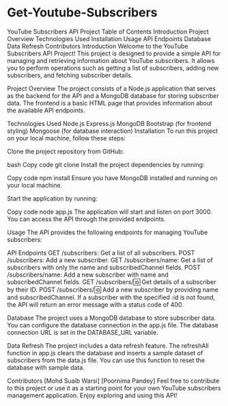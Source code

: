 # Get-Youtube-Subscribers
YouTube Subscribers API Project
Table of Contents
Introduction
Project Overview
Technologies Used
Installation
Usage
API Endpoints
Database
Data Refresh
Contributors
Introduction
Welcome to the YouTube Subscribers API Project! This project is designed to provide a simple API for managing and retrieving information about YouTube subscribers. It allows you to perform operations such as getting a list of subscribers, adding new subscribers, and fetching subscriber details.

Project Overview
The project consists of a Node.js application that serves as the backend for the API and a MongoDB database for storing subscriber data. The frontend is a basic HTML page that provides information about the available API endpoints.

Technologies Used
Node.js
Express.js
MongoDB
Bootstrap (for frontend styling)
Mongoose (for database interaction)
Installation
To run this project on your local machine, follow these steps:

Clone the project repository from GitHub:

bash
Copy code
git clone <repository-url>
Install the project dependencies by running:

Copy code
npm install
Ensure you have MongoDB installed and running on your local machine.

Start the application by running:

Copy code
node app.js
The application will start and listen on port 3000. You can access the API through the provided endpoints.

Usage
The API provides the following endpoints for managing YouTube subscribers:

API Endpoints
GET /subscribers: Get a list of all subscribers.
POST /subscribers: Add a new subscriber.
GET /subscribers/name: Get a list of subscribers with only the name and subscribedChannel fields.
POST /subscribers/name: Add a new subscriber with name and subscribedChannel fields.
GET /subscribers/:id: Get details of a subscriber by their ID.
POST /subscribers/:id: Add a new subscriber by providing name and subscribedChannel.
If a subscriber with the specified :id is not found, the API will return an error message with a status code of 400.

Database
The project uses a MongoDB database to store subscriber data. You can configure the database connection in the app.js file. The database connection URL is set in the DATABASE_URL variable.

Data Refresh
The project includes a data refresh feature. The refreshAll function in app.js clears the database and inserts a sample dataset of subscribers from the data.js file. You can use this function to reset the database with sample data.

Contributors
[Mohd Suaib Warsi]
[Poornima Pandey]
Feel free to contribute to this project or use it as a starting point for your own YouTube subscribers management application. Enjoy exploring and using this API!
